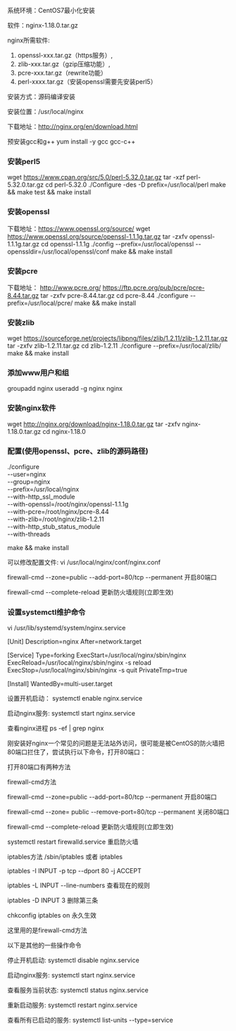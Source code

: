 系统环境：CentOS7最小化安装

软件：nginx-1.18.0.tar.gz

nginx所需软件:  
1. openssl-xxx.tar.gz（https服务）,
2. zlib-xxx.tar.gz（gzip压缩功能）,
3. pcre-xxx.tar.gz（rewrite功能）
4. perl-xxxx.tar.gz（安装openssl需要先安装perl5）

安装方式：源码编译安装

安装位置：/usr/local/nginx


下载地址：http://nginx.org/en/download.html


预安装gcc和g++  yum install -y gcc gcc-c++



### 安装perl5
wget https://www.cpan.org/src/5.0/perl-5.32.0.tar.gz
tar -xzf perl-5.32.0.tar.gz
cd perl-5.32.0
./Configure -des -D prefix=/usr/local/perl
make && make test && make install


### 安装openssl
下载地址：https://www.openssl.org/source/
wget https://www.openssl.org/source/openssl-1.1.1g.tar.gz
tar -zxfv openssl-1.1.1g.tar.gz
cd openssl-1.1.1g
./config --prefix=/usr/local/openssl --openssldir=/usr/local/openssl/conf
make && make install



### 安装pcre
下载地址： http://www.pcre.org/
https://ftp.pcre.org/pub/pcre/pcre-8.44.tar.gz
tar -zxfv pcre-8.44.tar.gz
cd pcre-8.44
./configure --prefix=/usr/local/pcre/
make && make install



### 安装zlib
wget https://sourceforge.net/projects/libpng/files/zlib/1.2.11/zlib-1.2.11.tar.gz
tar -zxfv zlib-1.2.11.tar.gz
cd zlib-1.2.11
./configure --prefix=/usr/local/zlib/
make && make install


### 添加www用户和组
groupadd nginx
useradd -g nginx nginx


### 安装nginx软件
wget http://nginx.org/download/nginx-1.18.0.tar.gz
tar -zxfv nginx-1.18.0.tar.gz
cd nginx-1.18.0


### 配置(使用openssl、pcre、zlib的源码路径)

./configure \
--user=nginx \
--group=nginx \
--prefix=/usr/local/nginx \
--with-http_ssl_module \
--with-openssl=/root/nginx/openssl-1.1.1g \
--with-pcre=/root/nginx/pcre-8.44 \
--with-zlib=/root/nginx/zlib-1.2.11 \
--with-http_stub_status_module \
--with-threads

make && make install


可以修改配置文件: vi /usr/local/nginx/conf/nginx.conf


firewall-cmd --zone=public --add-port=80/tcp --permanent  开启80端口

firewall-cmd --complete-reload        更新防火墙规则(立即生效)


### 设置systemctl维护命令

vi /usr/lib/systemd/system/nginx.service

[Unit]
Description=nginx
After=network.target

[Service]
Type=forking
ExecStart=/usr/local/nginx/sbin/nginx
ExecReload=/usr/local/nginx/sbin/nginx -s reload
ExecStop=/usr/local/nginx/sbin/nginx -s quit
PrivateTmp=true

[Install]
WantedBy=multi-user.target


设置开机启动： systemctl enable nginx.service


启动nginx服务: systemctl start nginx.service


查看nginx进程
ps -ef | grep nginx















刚安装好nginx一个常见的问题是无法站外访问，很可能是被CentOS的防火墙把80端口拦住了，尝试执行以下命令，打开80端口：

打开80端口有两种方法

firewall-cmd方法

firewall-cmd --zone=public --add-port=80/tcp --permanent  开启80端口

firewall-cmd --zone= public --remove-port=80/tcp --permanent  关闭80端口

firewall-cmd --complete-reload        更新防火墙规则(立即生效)

systemctl restart firewalld.service  重启防火墙






iptables方法  /sbin/iptables 或者 iptables

iptables -I INPUT -p tcp --dport 80 -j ACCEPT

iptables -L INPUT --line-numbers    查看现在的规则

iptables -D INPUT 3  删除第三条

chkconfig iptables on  永久生效



这里用的是firewall-cmd方法




以下是其他的一些操作命令

停止开机启动: systemctl disable nginx.service

启动nginx服务: systemctl start nginx.service

查看服务当前状态: systemctl status nginx.service

重新启动服务: systemctl restart nginx.service

查看所有已启动的服务: systemctl list-units --type=service
